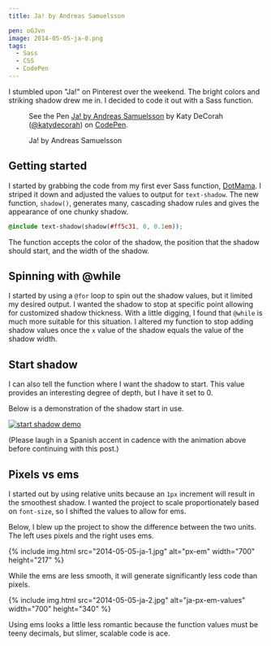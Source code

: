 ```yaml
---
title: Ja! by Andreas Samuelsson

pen: oGJvn
image: 2014-05-05-ja-0.png
tags:
  - Sass
  - CSS
  - CodePen
---
```


I stumbled upon "Ja!" on Pinterest over the weekend. The bright colors and striking shadow drew me in. I decided to code it out with a Sass function.

<figure>
<p data-height="375" data-theme-id="97" data-slug-hash="oGJvn" data-default-tab="result" class='codepen'>See the Pen <a href='http://codepen.io/katydecorah/pen/oGJvn/'>Ja! by Andreas Samuelsson</a> by Katy DeCorah (<a href='http://codepen.io/katydecorah'>@katydecorah</a>) on <a href='http://codepen.io'>CodePen</a>.</p>
<figcaption>Ja! by Andreas Samuelsson</figcaption>
</figure>

## Getting started

I started by grabbing the code from my first ever Sass function, [DotMama](/code/dots/). I striped it down and adjusted the values to output for `text-shadow`. The new function, `shadow()`, generates many, cascading shadow rules and gives the appearance of one chunky shadow.

```css
@include text-shadow(shadow(#ff5c31, 0, 0.1em));
```

The function accepts the color of the shadow, the position that the shadow should start, and the width of the shadow.

## Spinning with @while

I started by using a `@for` loop to spin out the shadow values, but it limited my desired output. I wanted the shadow to stop at specific point allowing for customized shadow thickness. With a little digging, I found that `@while` is much more suitable for this situation. I altered my function to stop adding shadow values once the `x` value of the shadow equals the value of the shadow width.

## Start shadow

I can also tell the function where I want the shadow to start. This value provides an interesting degree of depth, but I have it set to 0.

Below is a demonstration of the shadow start in use.

<a href="http://imgur.com/iz2RZtt"><img src="http://i.imgur.com/iz2RZtt.gif?1" alt="start shadow demo"></a>

(Please laugh in a Spanish accent in cadence with the animation above before continuing with this post.)

## Pixels vs ems

I started out by using relative units because an `1px` increment will result in the smoothest shadow. I wanted the project to scale proportionately based on `font-size`, so I shifted the values to allow for ems.

Below, I blew up the project to show the difference between the two units. The left uses pixels and the right uses ems.

{% include img.html src="2014-05-05-ja-1.jpg" alt="px-em" width="700" height="217" %}

While the ems are less smooth, it will generate significantly less code than pixels.

{% include img.html src="2014-05-05-ja-2.jpg" alt="ja-px-em-values" width="700" height="340" %}

Using ems looks a little less romantic because the function values must be teeny decimals, but slimer, scalable code is ace.

